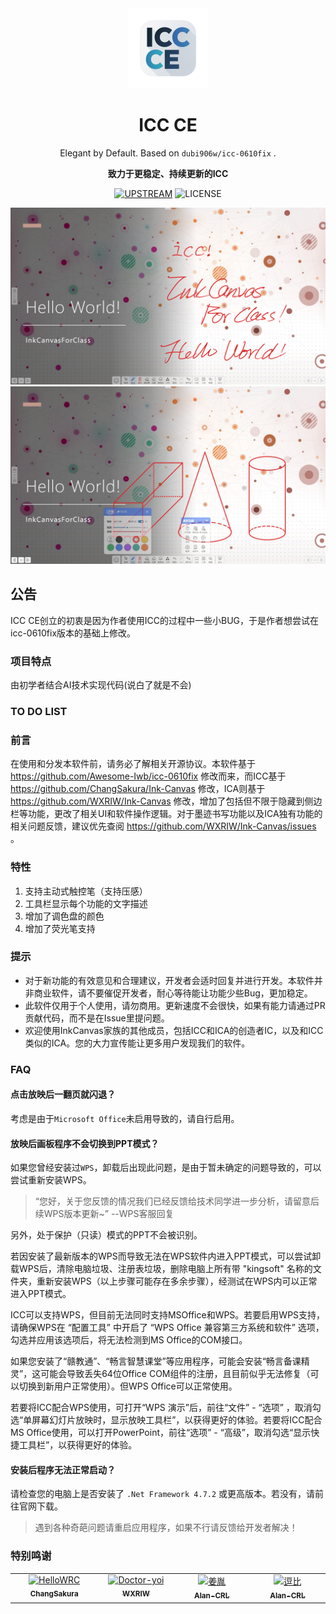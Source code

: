 <div align="center">

<img src="icc.png" width="128">

# ICC CE

Elegant by Default. Based on `dubi906w/icc-0610fix` .

**致力于更稳定、持续更新的ICC**

[![UPSTREAM](https://img.shields.io/badge/UpStream-ChangSakura%2FInk--Canvas-red.svg "LICENSE")](https://github.com/Awesome-Iwb/icc-0610fix)
![LICENSE](https://img.shields.io/badge/License-GPL--3.0-red.svg "LICENSE")

![Screenshot-1](./Images/icc1.png)
![Screenshot-2](./Images/icc2.png)

</div>

## 公告
ICC CE创立的初衷是因为作者使用ICC的过程中一些小BUG，于是作者想尝试在icc-0610fix版本的基础上修改。

### 项目特点
由初学者结合AI技术实现代码(说白了就是不会)

### TO DO LIST


### 前言
在使用和分发本软件前，请务必了解相关开源协议。本软件基于 https://github.com/Awesome-Iwb/icc-0610fix 修改而来，而ICC基于 https://github.com/ChangSakura/Ink-Canvas 修改，ICA则基于 https://github.com/WXRIW/Ink-Canvas 修改，增加了包括但不限于隐藏到侧边栏等功能，更改了相关UI和软件操作逻辑。对于墨迹书写功能以及ICA独有功能的相关问题反馈，建议优先查阅 https://github.com/WXRIW/Ink-Canvas/issues 。

### 特性
1. 支持主动式触控笔（支持压感）
2. 工具栏显示每个功能的文字描述
3. 增加了调色盘的颜色
4. 增加了荧光笔支持

### 提示
- 对于新功能的有效意见和合理建议，开发者会适时回复并进行开发。本软件并非商业软件，请不要催促开发者，耐心等待能让功能少些Bug，更加稳定。
- 此软件仅用于个人使用，请勿商用。更新速度不会很快，如果有能力请通过PR贡献代码，而不是在Issue里提问题。
- 欢迎使用InkCanvas家族的其他成员，包括ICC和ICA的创造者IC，以及和ICC类似的ICA。您的大力宣传能让更多用户发现我们的软件。

### FAQ

#### 点击放映后一翻页就闪退？
考虑是由于`Microsoft Office`未启用导致的，请自行启用。

#### 放映后画板程序不会切换到PPT模式？
如果您曾经安装过`WPS`，卸载后出现此问题，是由于暂未确定的问题导致的，可以尝试重新安装WPS。
> “您好，关于您反馈的情况我们已经反馈给技术同学进一步分析，请留意后续WPS版本更新~” --WPS客服回复

另外，处于保护（只读）模式的PPT不会被识别。

若因安装了最新版本的WPS而导致无法在WPS软件内进入PPT模式，可以尝试卸载WPS后，清除电脑垃圾、注册表垃圾，删除电脑上所有带 "kingsoft" 名称的文件夹，重新安装WPS（以上步骤可能存在多余步骤），经测试在WPS内可以正常进入PPT模式。

ICC可以支持WPS，但目前无法同时支持MSOffice和WPS。若要启用WPS支持，请确保WPS在 “配置工具” 中开启了 “WPS Office 兼容第三方系统和软件” 选项，勾选并应用该选项后，将无法检测到MS Office的COM接口。

如果您安装了“赣教通”、“畅言智慧课堂”等应用程序，可能会安装“畅言备课精灵”，这可能会导致丢失64位Office COM组件的注册，且目前似乎无法修复（可以切换到新用户正常使用）。但WPS Office可以正常使用。

若要将ICC配合WPS使用，可打开“WPS 演示”后，前往“文件” - “选项” ，取消勾选“单屏幕幻灯片放映时，显示放映工具栏”，以获得更好的体验。若要将ICC配合MS Office使用，可以打开PowerPoint，前往“选项” - “高级”，取消勾选“显示快捷工具栏”，以获得更好的体验。

#### 安装后程序无法正常启动？
请检查您的电脑上是否安装了 `.Net Framework 4.7.2` 或更高版本。若没有，请前往官网下载。

> 遇到各种奇葩问题请重启应用程序，如果不行请反馈给开发者解决！

### 特别鸣谢

<table>
    <tbody>
        <tr>
            <td align="center" valign="top" width="14.28%"><a href="https://github.com/ChangSakura"><img
                        src="https://avatars.githubusercontent.com/u/90511645?v=4" width="100px;"
                        alt="HelloWRC" /><br /><sub><b>ChangSakura</b></sub></a></td>
            <td align="center" valign="top" width="14.28%"><a href="https://github.com/WXRIW"><img
                        src="https://avatars.githubusercontent.com/u/62491584?v=4" width="100px;"
                        alt="Doctor-yoi" /><br /><sub><b>WXRIW</b></sub></a></td>
            <td align="center" valign="top" width="14.28%"><a href="https://github.com/Alan-CRL"><img
                        src="https://avatars.githubusercontent.com/u/92425617?v=4" width="100px;"
                        alt="姜胤" /><br /><sub><b>Alan-CRL</b></sub></a></td>
            <td align="center" valign="top" width="14.28%"><a href="https://github.com/dubi906w"><img
                        src="https://avatars.githubusercontent.com/u/185512682?v=4" width="100px;"
                        alt="逗比" /><br /><sub><b>Alan-CRL</b></sub></a></td>            
        </tr>
    </tbody>
</table>
